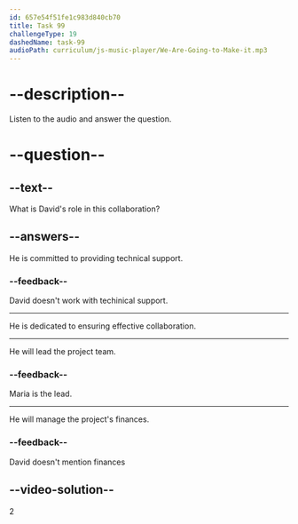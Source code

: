 ```yaml
---
id: 657e54f51fe1c983d840cb70
title: Task 99
challengeType: 19
dashedName: task-99
audioPath: curriculum/js-music-player/We-Are-Going-to-Make-it.mp3
---
```


<!--
AUDIO REFERENCE:

David: I’ll be your point of contact and I’ll help make sure our collaboration is great.

-->

# --description--

Listen to the audio and answer the question.

# --question--

## --text--

What is David's role in this collaboration?

## --answers--

He is committed to providing technical support.

### --feedback--

David doesn't work with techinical support.

---

He is dedicated to ensuring effective collaboration.

---

He will lead the project team.

### --feedback--

Maria is the lead.

---

He will manage the project's finances.

### --feedback--

David doesn't mention finances

## --video-solution--

2
